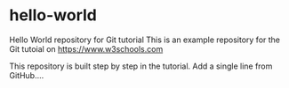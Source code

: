 # hello-world

Hello World repository for Git tutorial
This is an example repository for the Git tutoial on https://www.w3schools.com

This repository is built step by step in the tutorial.
Add a single line from GitHub....
